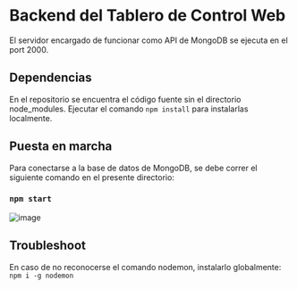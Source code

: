# Backend del Tablero de Control Web
El servidor encargado de funcionar como API de MongoDB se ejecuta en el port 2000.

## Dependencias
En el repositorio se encuentra el código fuente sin el directorio node_modules. Ejecutar el comando `npm install` para instalarlas localmente.

## Puesta en marcha
Para conectarse a la base de datos de MongoDB, se debe correr el siguiente comando en el presente directorio:

### ```npm start```

![image](https://github.com/tpII/2023-G3-ATM-RPIWeb/assets/66924320/b45bb551-f0f2-4be0-b3db-42ca2a17825e)


## Troubleshoot
En caso de no reconocerse el comando nodemon, instalarlo globalmente: ```npm i -g nodemon```


